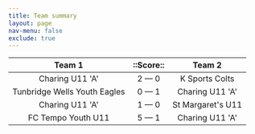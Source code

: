 ```yaml
---
title: Team summary
layout: page
nav-menu: false
exclude: true
---
```




|            Team 1            |  ::Score::  |      Team 2       |
|:----------------------------:|:-----------:|:-----------------:|
|       Charing U11 'A'        | 2 &mdash; 0 |  K Sports Colts   |
| Tunbridge Wells Youth Eagles | 0 &mdash; 1 |  Charing U11 'A'  |
|       Charing U11 'A'        | 1 &mdash; 0 | St Margaret's U11 |
|      FC Tempo Youth U11      | 5 &mdash; 1 |  Charing U11 'A'  |

 <br /><br /><br />